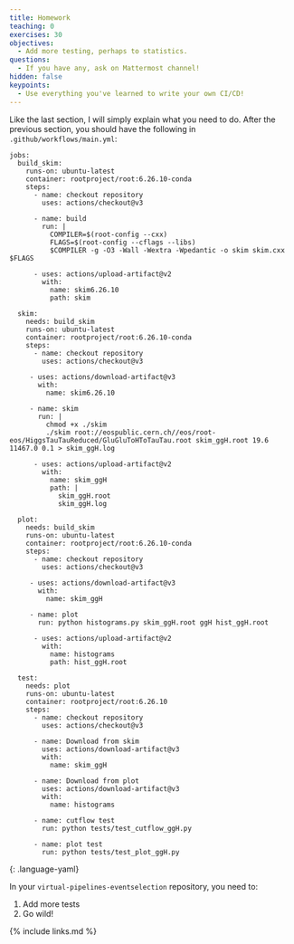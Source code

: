 ```yaml
---
title: Homework
teaching: 0
exercises: 30
objectives:
  - Add more testing, perhaps to statistics.
questions:
  - If you have any, ask on Mattermost channel!
hidden: false
keypoints:
  - Use everything you've learned to write your own CI/CD!
---
```


Like the last section, I will simply explain what you need to do. After the previous section, you should have the following in `.github/workflows/main.yml`:

<!--run: {% raw %}${{ secrets.COMPILER }}{% endraw %} skim.cxx -o skim `root-config --cflags --glibs`-->
~~~
jobs:
  build_skim:
    runs-on: ubuntu-latest
    container: rootproject/root:6.26.10-conda
    steps:
      - name: checkout repository
        uses: actions/checkout@v3

      - name: build
        run: |
          COMPILER=$(root-config --cxx)
          FLAGS=$(root-config --cflags --libs)
          $COMPILER -g -O3 -Wall -Wextra -Wpedantic -o skim skim.cxx $FLAGS

      - uses: actions/upload-artifact@v2
        with:
          name: skim6.26.10
          path: skim

  skim:
    needs: build_skim
    runs-on: ubuntu-latest
    container: rootproject/root:6.26.10-conda
    steps:
      - name: checkout repository
        uses: actions/checkout@v3

     - uses: actions/download-artifact@v3
       with:
         name: skim6.26.10

     - name: skim
       run: |
         chmod +x ./skim
         ./skim root://eospublic.cern.ch//eos/root-eos/HiggsTauTauReduced/GluGluToHToTauTau.root skim_ggH.root 19.6 11467.0 0.1 > skim_ggH.log

      - uses: actions/upload-artifact@v2
        with:
          name: skim_ggH
          path: |
            skim_ggH.root
            skim_ggH.log

  plot:
    needs: build_skim
    runs-on: ubuntu-latest
    container: rootproject/root:6.26.10-conda
    steps:
      - name: checkout repository
        uses: actions/checkout@v3

     - uses: actions/download-artifact@v3
       with:
         name: skim_ggH

     - name: plot
       run: python histograms.py skim_ggH.root ggH hist_ggH.root

      - uses: actions/upload-artifact@v2
        with:
          name: histograms
          path: hist_ggH.root

  test:
    needs: plot
    runs-on: ubuntu-latest
    container: rootproject/root:6.26.10
    steps:
      - name: checkout repository
        uses: actions/checkout@v3

      - name: Download from skim
        uses: actions/download-artifact@v3
        with:
          name: skim_ggH

      - name: Download from plot
        uses: actions/download-artifact@v3
        with:
          name: histograms

      - name: cutflow test
        run: python tests/test_cutflow_ggH.py

      - name: plot test
        run: python tests/test_plot_ggH.py
~~~
{: .language-yaml}

In your `virtual-pipelines-eventselection` repository, you need to:

1. Add more tests
2. Go wild!

{% include links.md %}
